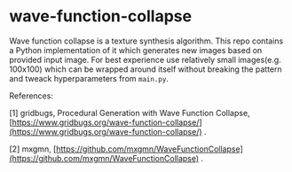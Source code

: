# wave-function-collapse
Wave function collapse is a texture synthesis algorithm. This repo contains a Python implementation of it which generates new images based on provided input image. For best experience use relatively small images(e.g. 100x100) which can be wrapped around itself without breaking the pattern and tweack hyperparameters from `main.py`.

References:

[1] gridbugs, Procedural Generation with Wave Function Collapse, [https://www.gridbugs.org/wave-function-collapse/](https://www.gridbugs.org/wave-function-collapse/) .

[2] mxgmn, [https://github.com/mxgmn/WaveFunctionCollapse](https://github.com/mxgmn/WaveFunctionCollapse) .
